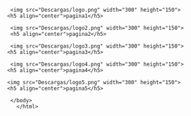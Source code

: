 <html>
  <head>
    <title><h2 align="center">COCINANDO</h2></title>
  </head>
    <body>
      
    
       <img src="Descargas/logo.png" width="300" height="150">
      <h5 align="center">pagina1</h5>
      
       <img src="Descargas/logo2.png" width="300" height="150"> 
       <h5 align="center">pagina2</h5>
       
       <img src="Descargas/logo3.png" width="300" height="150">
      <h5 align="center">pagina3</h5>
      
       <img src="Descargas/logo4.png" width="300" height="150">
      <h5 align="center">pagina4</h5>
      
      <img src="Descargas/logo5.png" width="300" height="150">
      <h5 align="center">pagina5</h5>
  
       </body>
         </html>
         
